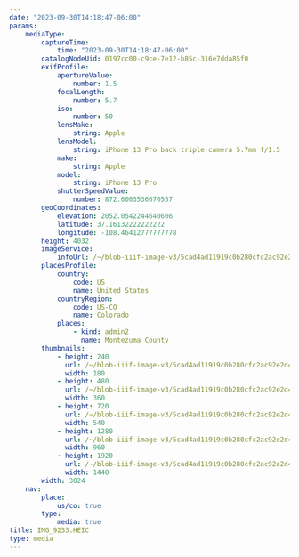 ```yaml
---
date: "2023-09-30T14:18:47-06:00"
params:
    mediaType:
        captureTime:
            time: "2023-09-30T14:18:47-06:00"
        catalogNodeUid: 0197cc00-c9ce-7e12-b85c-316e7dda85f0
        exifProfile:
            apertureValue:
                number: 1.5
            focalLength:
                number: 5.7
            iso:
                number: 50
            lensMake:
                string: Apple
            lensModel:
                string: iPhone 13 Pro back triple camera 5.7mm f/1.5
            make:
                string: Apple
            model:
                string: iPhone 13 Pro
            shutterSpeedValue:
                number: 872.6003536670557
        geoCoordinates:
            elevation: 2052.0542244640606
            latitude: 37.16132222222222
            longitude: -108.46412777777778
        height: 4032
        imageService:
            infoUrl: /~/blob-iiif-image-v3/5cad4ad11919c0b280cfc2ac92e2d4f2918d9dbc31c8b83c6a8da3b2c61d9fb6/info.json
        placesProfile:
            country:
                code: US
                name: United States
            countryRegion:
                code: US-CO
                name: Colorado
            places:
                - kind: admin2
                  name: Montezuma County
        thumbnails:
            - height: 240
              url: /~/blob-iiif-image-v3/5cad4ad11919c0b280cfc2ac92e2d4f2918d9dbc31c8b83c6a8da3b2c61d9fb6/full/180%2C240/0/default.jpg
              width: 180
            - height: 480
              url: /~/blob-iiif-image-v3/5cad4ad11919c0b280cfc2ac92e2d4f2918d9dbc31c8b83c6a8da3b2c61d9fb6/full/360%2C480/0/default.jpg
              width: 360
            - height: 720
              url: /~/blob-iiif-image-v3/5cad4ad11919c0b280cfc2ac92e2d4f2918d9dbc31c8b83c6a8da3b2c61d9fb6/full/540%2C720/0/default.jpg
              width: 540
            - height: 1280
              url: /~/blob-iiif-image-v3/5cad4ad11919c0b280cfc2ac92e2d4f2918d9dbc31c8b83c6a8da3b2c61d9fb6/full/960%2C1280/0/default.jpg
              width: 960
            - height: 1920
              url: /~/blob-iiif-image-v3/5cad4ad11919c0b280cfc2ac92e2d4f2918d9dbc31c8b83c6a8da3b2c61d9fb6/full/1440%2C1920/0/default.jpg
              width: 1440
        width: 3024
    nav:
        place:
            us/co: true
        type:
            media: true
title: IMG_9233.HEIC
type: media
---
```

